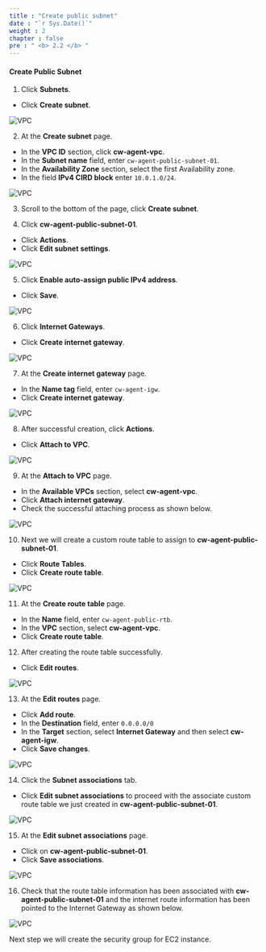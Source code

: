 ```yaml
---
title : "Create public subnet"
date : "`r Sys.Date()`"
weight : 2
chapter : false
pre : " <b> 2.2 </b> "
---
```


#### Create Public Subnet

1. Click **Subnets**.
  + Click **Create subnet**.

![VPC](/images/2-reparation/2.2-create-public-subnet/001-createsubnet.png)

2. At the **Create subnet** page.
  + In the **VPC ID** section, click **cw-agent-vpc**.
  + In the **Subnet name** field, enter `cw-agent-public-subnet-01`.
  + In the **Availability Zone** section, select the first Availability zone.
  + In the field **IPv4 CIRD block** enter `10.0.1.0/24`.

![VPC](/images/2-reparation/2.2-create-public-subnet/002-createsubnet.png)

3. Scroll to the bottom of the page, click **Create subnet**.

4. Click **cw-agent-public-subnet-01**.
  + Click **Actions**.
  + Click **Edit subnet settings**.

![VPC](/images/2-reparation/2.2-create-public-subnet/003-createsubnet.png)

5. Click **Enable auto-assign public IPv4 address**.
  + Click **Save**.

![VPC](/images/2-reparation/2.2-create-public-subnet/004-createsubnet.png)

6. Click **Internet Gateways**.
  + Click **Create internet gateway**.
  
![VPC](/images/2-reparation/2.2-create-public-subnet/005-createigw.png)

7. At the **Create internet gateway** page.
  + In the **Name tag** field, enter `cw-agent-igw`.
  + Click **Create internet gateway**.
  
![VPC](/images/2-reparation/2.2-create-public-subnet/006-createigw.png)

8. After successful creation, click **Actions**.
  + Click **Attach to VPC**.
 
![VPC](/images/2-reparation/2.2-create-public-subnet/007-createigw.png)

9. At the **Attach to VPC** page.
  + In the **Available VPCs** section, select **cw-agent-vpc**.
  + Click **Attach internet gateway**.
  + Check the successful attaching process as shown below.

![VPC](/images/2-reparation/2.2-create-public-subnet/008-createigw.png)

10. Next we will create a custom route table to assign to **cw-agent-public-subnet-01**.
  + Click **Route Tables**.
  + Click **Create route table**.

![VPC](/images/2-reparation/2.2-create-public-subnet/009-creatertb.png)

11. At the **Create route table** page.
  + In the **Name** field, enter `cw-agent-public-rtb`.
  + In the **VPC** section, select **cw-agent-vpc**.
  + Click **Create route table**.

12. After creating the route table successfully.
  + Click **Edit routes**.
  
![VPC](/images/2-reparation/2.2-create-public-subnet/010-creatertb.png)

13. At the **Edit routes** page.
  + Click **Add route**.
  + In the **Destination** field, enter `0.0.0.0/0`
  + In the **Target** section, select **Internet Gateway** and then select **cw-agent-igw**.
  + Click **Save changes**.

![VPC](/images/2-reparation/2.2-create-public-subnet/011-creatertb.png)

14. Click the **Subnet associations** tab.
  + Click **Edit subnet associations** to proceed with the associate custom route table we just created in **cw-agent-public-subnet-01**.


![VPC](/images/2-reparation/2.2-create-public-subnet/012-creatertb.png)

15. At the **Edit subnet associations** page.
  + Click on **cw-agent-public-subnet-01**.
  + Click **Save associations**.

![VPC](/images/2-reparation/2.2-create-public-subnet/013-creatertb.png)

16. Check that the route table information has been associated with **cw-agent-public-subnet-01** and the internet route information has been pointed to the Internet Gateway as shown below.

![VPC](/images/2-reparation/2.2-create-public-subnet/014-creatertb.png)

Next step we will create the security group for EC2 instance.